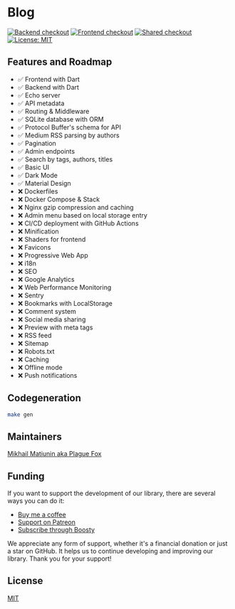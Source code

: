 # Blog

[![Backend checkout](https://github.com/PlugFox/blog/actions/workflows/backend-checkout.yml/badge.svg)](https://github.com/PlugFox/blog/actions/workflows/backend-checkout.yml)
[![Frontend checkout](https://github.com/PlugFox/blog/actions/workflows/frontend-checkout.yml/badge.svg)](https://github.com/PlugFox/blog/actions/workflows/frontend-checkout.yml)
[![Shared checkout](https://github.com/PlugFox/blog/actions/workflows/shared-checkout.yml/badge.svg)](https://github.com/PlugFox/blog/actions/workflows/shared-checkout.yml)
[![License: MIT](https://img.shields.io/badge/license-MIT-purple.svg)](https://opensource.org/licenses/MIT)

## Features and Roadmap

- ✅ Frontend with Dart
- ✅ Backend with Dart
- ✅ Echo server
- ✅ API metadata
- ✅ Routing & Middleware
- ✅ SQLite database with ORM
- ✅ Protocol Buffer's schema for API
- ✅ Medium RSS parsing by authors
- ✅ Pagination
- ✅ Admin endpoints
- ✅ Search by tags, authors, titles
- ✅ Basic UI
- ✅ Dark Mode
- ✅ Material Design
- ❌ Dockerfiles
- ❌ Docker Compose & Stack
- ❌ Nginx gzip compression and caching
- ❌ Admin menu based on local storage entry
- ❌ CI/CD deployment with GitHub Actions
- ❌ Minification
- ❌ Shaders for frontend
- ❌ Favicons
- ❌ Progressive Web App
- ❌ i18n
- ❌ SEO
- ❌ Google Analytics
- ❌ Web Performance Monitoring
- ❌ Sentry
- ❌ Bookmarks with LocalStorage
- ❌ Comment system
- ❌ Social media sharing
- ❌ Preview with meta tags
- ❌ RSS feed
- ❌ Sitemap
- ❌ Robots.txt
- ❌ Caching
- ❌ Offline mode
- ❌ Push notifications

## Codegeneration

```bash
make gen
```

## Maintainers

[Mikhail Matiunin aka Plague Fox](https://plugfox.dev)

## Funding

If you want to support the development of our library, there are several ways you can do it:

- [Buy me a coffee](https://www.buymeacoffee.com/plugfox)
- [Support on Patreon](https://www.patreon.com/plugfox)
- [Subscribe through Boosty](https://boosty.to/plugfox)

We appreciate any form of support, whether it's a financial donation or just a star on GitHub. It helps us to continue developing and improving our library. Thank you for your support!

## License

[MIT](https://opensource.org/licenses/MIT)
